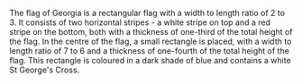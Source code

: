 The flag of Georgia is a rectangular flag with a width to length ratio of 2 to 3. It consists of two horizontal stripes - a white stripe on top and a red stripe on the bottom, both with a thickness of one-third of the total height of the flag. In the centre of the flag, a small rectangle is placed, with a width to length ratio of 7 to 6 and a thickness of one-fourth of the total height of the flag. This rectangle is coloured in a dark shade of blue and contains a white St George's Cross.